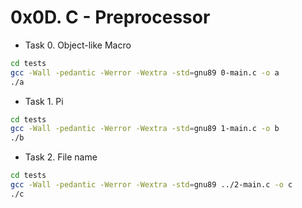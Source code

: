 # 0x0D. C - Preprocessor

- Task 0. Object-like Macro

```bash
cd tests
gcc -Wall -pedantic -Werror -Wextra -std=gnu89 0-main.c -o a
./a
```

- Task 1. Pi

```bash
cd tests
gcc -Wall -pedantic -Werror -Wextra -std=gnu89 1-main.c -o b
./b
```

- Task 2. File name

```bash
cd tests
gcc -Wall -pedantic -Werror -Wextra -std=gnu89 ../2-main.c -o c
./c
```
